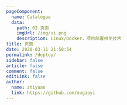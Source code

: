 ```yaml
---
pageComponent:
  name: Catalogue
  data:
    path: 02.页面
    imgUrl: /img/ui.png
    description: Linux/Docker，项目部署相关技术
title: 页面
date: 2020-03-11 21:50:54
permalink: /deploy/
sidebar: false
article: false
comment: false
editLink: false
author:
  name: zhiyuan
  link: https://github.com/xugaoyi
---
```

